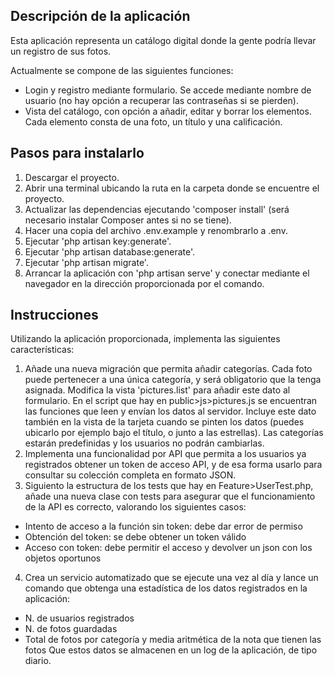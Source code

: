 ## Descripción de la aplicación

Esta aplicación representa un catálogo digital donde la gente podría llevar un registro de sus fotos.

Actualmente se compone de las siguientes funciones:
- Login y registro mediante formulario. Se accede mediante nombre de usuario (no hay opción a recuperar las contraseñas si se pierden).
- Vista del catálogo, con opción a añadir, editar y borrar los elementos. Cada elemento consta de una foto, un título y una calificación.


## Pasos para instalarlo

1. Descargar el proyecto.
2. Abrir una terminal ubicando la ruta en la carpeta donde se encuentre el proyecto.
3. Actualizar las dependencias ejecutando 'composer install' (será necesario instalar Composer antes si no se tiene).
4. Hacer una copia del archivo .env.example y renombrarlo a .env.
5. Ejecutar 'php artisan key:generate'.
6. Ejecutar 'php artisan database:generate'.
7. Ejecutar 'php artisan migrate'.
8. Arrancar la aplicación con 'php artisan serve' y conectar mediante el navegador en la dirección proporcionada por el comando.


## Instrucciones

Utilizando la aplicación proporcionada, implementa las siguientes características:
1. Añade una nueva migración que permita añadir categorías. Cada foto puede pertenecer a una única categoría, y será obligatorio que la tenga asignada. Modifica la vista 'pictures.list' para añadir este dato al formulario. En el script que hay en public>js>pictures.js se encuentran las funciones que leen y envían los datos al servidor.
Incluye este dato también en la vista de la tarjeta cuando se pinten los datos (puedes ubicarlo por ejemplo bajo el título, o junto a las estrellas). Las categorías estarán predefinidas y los usuarios no podrán cambiarlas.
2. Implementa una funcionalidad por API que permita a los usuarios ya registrados obtener un token de acceso API, y de esa forma usarlo para consultar su colección completa en formato JSON.
3. Siguiento la estructura de los tests que hay en Feature>UserTest.php, añade una nueva clase con tests para asegurar que el funcionamiento de la API es correcto, valorando los siguientes casos:
- Intento de acceso a la función sin token: debe dar error de permiso
- Obtención del token: se debe obtener un token válido
- Acceso con token: debe permitir el acceso y devolver un json con los objetos oportunos
4. Crea un servicio automatizado que se ejecute una vez al día y lance un comando que obtenga una estadística de los datos registrados en la aplicación:
- N. de usuarios registrados
- N. de fotos guardadas
- Total de fotos por categoría y media aritmética de la nota que tienen las fotos
Que estos datos se almacenen en un log de la aplicación, de tipo diario.
